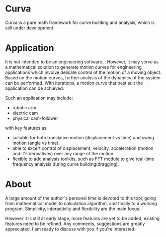 # Curva

Curva is a pure math framework for curve building and analysis, which is still under development.

# Application

It is not intended to be an engineering software... However, it may serve as a mathematical solution to generate motion curves for engineering applications which involve delicate control of the motion of a moving object. Based on the motion curves, further analysis of the dynamics of the system can be performed. With iterations, a motion curve that best suit the application can be achieved.
  
  Such an application may include:
- robotic arm
- electric cam
- physical cam-follower

with key features as:
- suitable for both translative motion (displacement vs time) and swing motion (angle vs time).
- able to excert control of displacement, velocity, acceleration (motion and it's derivatives) over any range of the motion.
- flexible to add analysis toolkits, such as FFT module to give real-time frequency analysis during curve building(dragging). 

# About

A large amount of the author's personal time is devoted to this tool, going from mathematical model to calculation algorithm, and finally to a working program. Simplicity, interactivity and flexibility are the main focus. 

However it is still at early stage, more features are yet to be added, existing features need to be refined. Any comments, suggestions are greatly appreciated. I am ready to discuss with you if you're interested.


